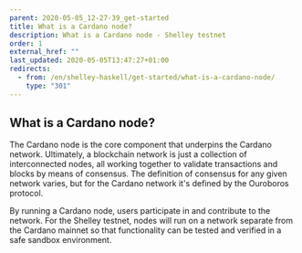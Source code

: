```yaml
---
parent: 2020-05-05_12-27-39_get-started
title: What is a Cardano node?
description: What is a Cardano node - Shelley testnet
order: 1
external_href: ""
last_updated: 2020-05-05T13:47:27+01:00
redirects:
  - from: /en/shelley-haskell/get-started/what-is-a-cardano-node/
    type: "301"
---
```

## What is a Cardano node?

The Cardano node is the core component that underpins the Cardano network. Ultimately, a blockchain network is just a collection of interconnected nodes, all working together to validate transactions and blocks by means of consensus. The definition of consensus for any given network varies, but for the Cardano network it's defined by the Ouroboros protocol. 

By running a Cardano node, users participate in and contribute to the network. For the Shelley testnet, nodes will run on a network separate from the Cardano mainnet so that functionality can be tested and verified in a safe sandbox environment.



